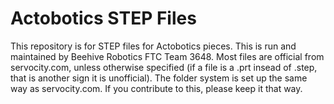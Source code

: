 # Actobotics STEP Files
This repository is for STEP files for Actobotics pieces. This is run and maintained by Beehive Robotics FTC Team 3648.
Most files are official from servocity.com, unless otherwise specified (if a file is a .prt insead of .step, that is another sign it is unofficial).
The folder system is set up the same way as servocity.com. If you contribute to this, please keep it that way.
